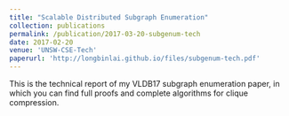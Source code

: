 ```yaml
---
title: "Scalable Distributed Subgraph Enumeration"
collection: publications
permalink: /publication/2017-03-20-subgenum-tech
date: 2017-02-20
venue: 'UNSW-CSE-Tech'
paperurl: 'http://longbinlai.github.io/files/subgenum-tech.pdf'
---
```


This is the technical report of my VLDB17 subgraph enumeration paper, in which you can find full proofs and complete algorithms for clique compression.
